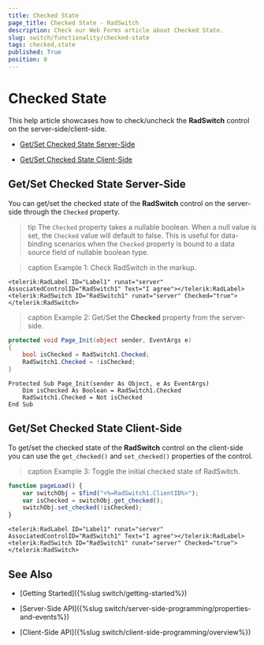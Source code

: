 ```yaml
---
title: Checked State
page_title: Checked State - RadSwitch
description: Check our Web Forms article about Checked State.
slug: switch/functionality/checked-state
tags: checked,state
published: True
position: 0
---
```


# Checked State

This help article showcases how to check/uncheck the **RadSwitch** control on the server-side/client-side.

* [Get/Set Checked State Server-Side](#getset-checked-state-server-side)

* [Get/Set Checked State Client-Side](#getset-checked-state-client-side)

## Get/Set Checked State Server-Side

You can get/set the checked state of the **RadSwitch** control on the server-side through the `Checked` property. 

>tip The `Checked` property takes a nullable boolean. When a null value is set, the `Checked` value will default to false. This is useful for data-binding scenarios when the `Checked` property is bound to a data source field of nullable boolean type.

>caption Example 1: Check RadSwitch in the markup. 

````ASP.NET
<telerik:RadLabel ID="Label1" runat="server" AssociatedControlID="RadSwitch1" Text="I agree"></telerik:RadLabel>
<telerik:RadSwitch ID="RadSwitch1" runat="server" Checked="true"></telerik:RadSwitch>
```` 

>caption Example 2: Get/Set the **Checked** property from the server-side.

````C#
protected void Page_Init(object sender, EventArgs e)
{
	bool isChecked = RadSwitch1.Checked;
	RadSwitch1.Checked = !isChecked;
}
````
````VB
Protected Sub Page_Init(sender As Object, e As EventArgs)
	Dim isChecked As Boolean = RadSwitch1.Checked
	RadSwitch1.Checked = Not isChecked
End Sub

````

## Get/Set Checked State Client-Side

To get/set the checked state of the **RadSwitch** control on the client-side you can use the `get_checked()` and `set_checked()` properties of the control.

>caption Example 3: Toggle the initial checked state of RadSwitch. 

````JavaScript
function pageLoad() {
	var switchObj = $find("<%=RadSwitch1.ClientID%>");
	var isChecked = switchObj.get_checked();
	switchObj.set_checked(!isChecked);
}
````

````ASP.NET
<telerik:RadLabel ID="Label1" runat="server" AssociatedControlID="RadSwitch1" Text="I agree"></telerik:RadLabel>
<telerik:RadSwitch ID="RadSwitch1" runat="server" Checked="true"></telerik:RadSwitch>
```` 


## See Also
 
 * [Getting Started]({%slug switch/getting-started%})

 * [Server-Side API]({%slug switch/server-side-programming/properties-and-events%})
 
 * [Client-Side API]({%slug switch/client-side-programming/overview%})
